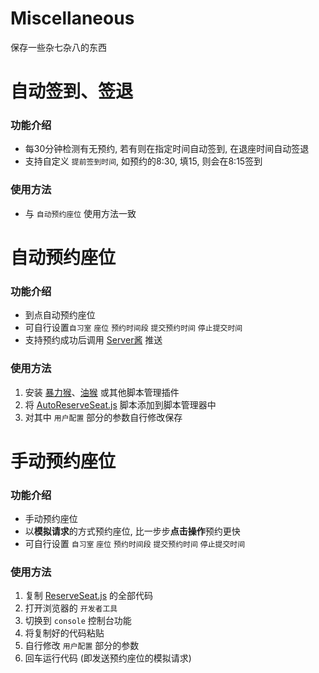 # Miscellaneous
保存一些杂七杂八的东西

# 自动签到、签退
### 功能介绍
- 每30分钟检测有无预约, 若有则在指定时间自动签到, 在退座时间自动签退
- 支持自定义 `提前签到时间`, 如预约的8:30, 填15, 则会在8:15签到
### 使用方法
- 与 `自动预约座位` 使用方法一致

# 自动预约座位
### 功能介绍
- 到点自动预约座位
- 可自行设置`自习室` `座位` `预约时间段` `提交预约时间` `停止提交时间`
- 支持预约成功后调用 [Server酱](https://sct.ftqq.com/) 推送
### 使用方法
1. 安装 [暴力猴](https://violentmonkey.github.io)、[油猴](https://www.tampermonkey.net) 或其他脚本管理插件
2. 将 [AutoReserveSeat.js](https://github.com/Richard2091/Miscellaneous/blob/main/AutoReserveSeat.js) 脚本添加到脚本管理器中
3. 对其中 `用户配置` 部分的参数自行修改保存

# 手动预约座位
### 功能介绍
- 手动预约座位
- 以**模拟请求**的方式预约座位, 比一步步**点击操作**预约更快
- 可自行设置 `自习室` `座位` `预约时间段` `提交预约时间` `停止提交时间`
### 使用方法
1. 复制 [ReserveSeat.js](https://github.com/Richard2091/Miscellaneous/blob/main/ReserveSeat.js) 的全部代码
2. 打开浏览器的 `开发者工具`
3. 切换到 `console` 控制台功能
4. 将复制好的代码粘贴
5. 自行修改 `用户配置` 部分的参数
6. 回车运行代码 (即发送预约座位的模拟请求)
